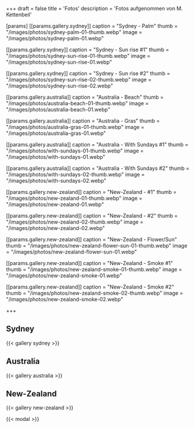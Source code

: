 +++
draft = false
title = 'Fotos'
description = 'Fotos aufgenommen von M. Kettenbeil'

[params]
[[params.gallery.sydney]]
caption = "Sydney - Palm"
thumb = "/images/photos/sydney-palm-01-thumb.webp"
image = "/images/photos/sydney-palm-01.webp"

[[params.gallery.sydney]]
caption = "Sydney - Sun rise #1"
thumb = "/images/photos/sydney-sun-rise-01-thumb.webp"
image = "/images/photos/sydney-sun-rise-01.webp"

[[params.gallery.sydney]]
caption = "Sydney - Sun rise #2"
thumb = "/images/photos/sydney-sun-rise-02-thumb.webp"
image = "/images/photos/sydney-sun-rise-02.webp"



[[params.gallery.australia]]
caption = "Australia - Beach"
thumb = "/images/photos/australia-beach-01-thumb.webp"
image = "/images/photos/australia-beach-01.webp"

[[params.gallery.australia]]
caption = "Australia - Gras"
thumb = "/images/photos/australia-gras-01-thumb.webp"
image = "/images/photos/australia-gras-01.webp"

[[params.gallery.australia]]
caption = "Australia - With Sundays #1"
thumb = "/images/photos/with-sundays-01-thumb.webp"
image = "/images/photos/with-sundays-01.webp"

[[params.gallery.australia]]
caption = "Australia - With Sundays #2"
thumb = "/images/photos/with-sundays-02-thumb.webp"
image = "/images/photos/with-sundays-02.webp"



[[params.gallery.new-zealand]]
caption = "New-Zealand - #1"
thumb = "/images/photos/new-zealand-01-thumb.webp"
image = "/images/photos/new-zealand-01.webp"

[[params.gallery.new-zealand]]
caption = "New-Zealand - #2"
thumb = "/images/photos/new-zealand-02-thumb.webp"
image = "/images/photos/new-zealand-02.webp"

[[params.gallery.new-zealand]]
caption = "New-Zealand - Flower/Sun"
thumb = "/images/photos/new-zealand-flower-sun-01-thumb.webp"
image = "/images/photos/new-zealand-flower-sun-01.webp"

[[params.gallery.new-zealand]]
caption = "New-Zealand - Smoke #1"
thumb = "/images/photos/new-zealand-smoke-01-thumb.webp"
image = "/images/photos/new-zealand-smoke-01.webp"

[[params.gallery.new-zealand]]
caption = "New-Zealand - Smoke #2"
thumb = "/images/photos/new-zealand-smoke-02-thumb.webp"
image = "/images/photos/new-zealand-smoke-02.webp"

+++


## Sydney
{{< gallery sydney >}}

## Australia
{{< gallery australia >}}

## New-Zealand
{{< gallery new-zealand >}}

{{< modal >}}